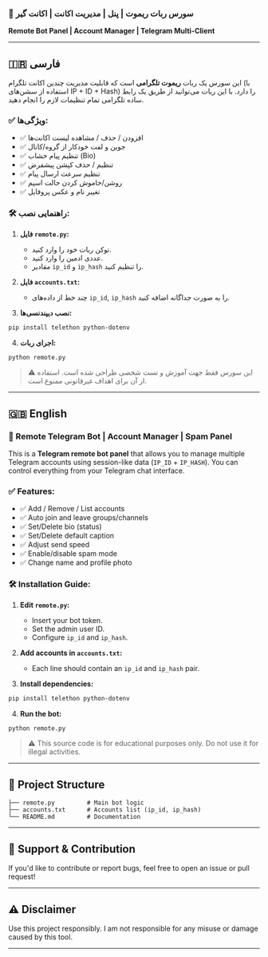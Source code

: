
### 🔧 سورس ربات ریموت | پنل | مدیریت اکانت | اکانت گیر  
**Remote Bot Panel | Account Manager | Telegram Multi-Client**

---

## 🇮🇷 فارسی

این سورس یک ربات **ریموت تلگرامی** است که قابلیت مدیریت چندین اکانت تلگرام (با استفاده از سشن‌های IP + ID + Hash) را دارد. با این ربات می‌توانید از طریق یک رابط ساده تلگرامی تمام تنظیمات لازم را انجام دهید.

### ✅ ویژگی‌ها:
- ✅ افزودن / حذف / مشاهده لیست اکانت‌ها
- ✅ جوین و لفت خودکار از گروه/کانال
- ✅ تنظیم پیام خشاب (Bio)
- ✅ تنظیم / حذف کپشن پیشفرض
- ✅ تنظیم سرعت ارسال پیام
- ✅ روشن/خاموش کردن حالت اسپم
- ✅ تغییر نام و عکس پروفایل

### 🛠️ راهنمایی نصب:

1. **فایل `remote.py`:**
   - توکن ربات خود را وارد کنید.
   - عددی ادمین را وارد کنید.
   - مقادیر `ip_id` و `ip_hash` را تنظیم کنید.

2. **فایل `accounts.txt`:**
   - چند خط از داده‌های `ip_id`, `ip_hash` را به صورت جداگانه اضافه کنید.

3. **نصب دیپندنسی‌ها:**
```bash
pip install telethon python-dotenv
```

4. **اجرای ربات:**
```bash
python remote.py
```

> ⚠️ این سورس فقط جهت آموزش و تست شخصی طراحی شده است. استفاده از آن برای اهداف غیرقانونی ممنوع است.

---

## 🇬🇧 English

### 🔧 Remote Telegram Bot | Account Manager | Spam Panel

This is a **Telegram remote bot panel** that allows you to manage multiple Telegram accounts using session-like data (`IP_ID` + `IP_HASH`). You can control everything from your Telegram chat interface.

### ✅ Features:
- ✅ Add / Remove / List accounts
- ✅ Auto join and leave groups/channels
- ✅ Set/Delete bio (status)
- ✅ Set/Delete default caption
- ✅ Adjust send speed
- ✅ Enable/disable spam mode
- ✅ Change name and profile photo

### 🛠️ Installation Guide:

1. **Edit `remote.py`:**
   - Insert your bot token.
   - Set the admin user ID.
   - Configure `ip_id` and `ip_hash`.

2. **Add accounts in `accounts.txt`:**
   - Each line should contain an `ip_id` and `ip_hash` pair.

3. **Install dependencies:**
```bash
pip install telethon python-dotenv
```

4. **Run the bot:**
```bash
python remote.py
```

> ⚠️ This source code is for educational purposes only. Do not use it for illegal activities.

---

## 📁 Project Structure

```
├── remote.py         # Main bot logic
├── accounts.txt      # Accounts list (ip_id, ip_hash)
└── README.md         # Documentation
```

---

## 🤝 Support & Contribution

If you'd like to contribute or report bugs, feel free to open an issue or pull request!

---

## ⚠️ Disclaimer

Use this project responsibly. I am not responsible for any misuse or damage caused by this tool.

---

